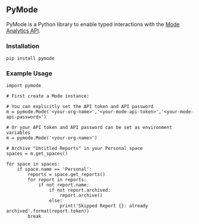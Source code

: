 ## PyMode

PyMode is a Python library to enable typed interactions with the [Mode Analytics API](http://developer.modeanalytics.com/).

### Installation

```
pip install pymode
```

### Example Usage

```
import pymode

# First create a Mode instance:

# You can explicitly set the API token and API password
m = pymode.Mode('<your-org-name>','<your-mode-api-token>','<your-mode-api-password>')

# Or your API token and API password can be set as environment variables
m = pymode.Mode('<your-org-name>')

# Archive "Untitled Reports" in your Personal space
spaces = m.get_spaces()

for space in spaces:
    if space.name == 'Personal':
        reports = space.get_reports()
        for report in reports:
            if not report.name:
                if not report.archived:
                    report.archive()
                else:
                    print('Skipped Report {}: already archived'.format(report.token))
        break
```
